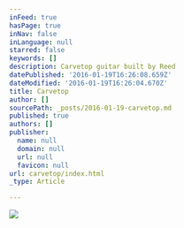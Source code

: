 ```yaml
---
inFeed: true
hasPage: true
inNav: false
inLanguage: null
starred: false
keywords: []
description: Carvetop guitar built by Reed
datePublished: '2016-01-19T16:26:08.659Z'
dateModified: '2016-01-19T16:26:04.670Z'
title: Carvetop
author: []
sourcePath: _posts/2016-01-19-carvetop.md
published: true
authors: []
publisher:
  name: null
  domain: null
  url: null
  favicon: null
url: carvetop/index.html
_type: Article

---
```

![](https://s3-us-west-2.amazonaws.com/the-grid-img/p/6006ee95516446b061600e97a2f15a4c80f0a6ab.jpg)